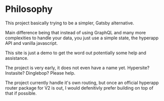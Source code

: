 
# Philosophy

This project basically trying to be a simpler, Gatsby alternative.

Main difference being that instead of using GraphQL and many more complexities to handle your data, you just use a simple state, the hyperapp API and vanilla javascript.


This site is just a demo to get the word out potentially some help and assistance.

The project is very early, it does not even have a name yet. Hypersite? Instasite? Dinglebop? Please help.



The project currently handle it's own routing, but once an official hyperapp router package for V2 is out, I would defenitivly prefer building on top of that if possible.



